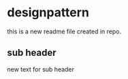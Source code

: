 # designpattern

this is a new readme file created in repo.

## sub header

new text for sub header


